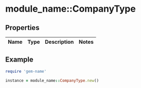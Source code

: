 # module_name::CompanyType

## Properties

| Name | Type | Description | Notes |
| ---- | ---- | ----------- | ----- |

## Example

```ruby
require 'gem-name'

instance = module_name::CompanyType.new()
```

